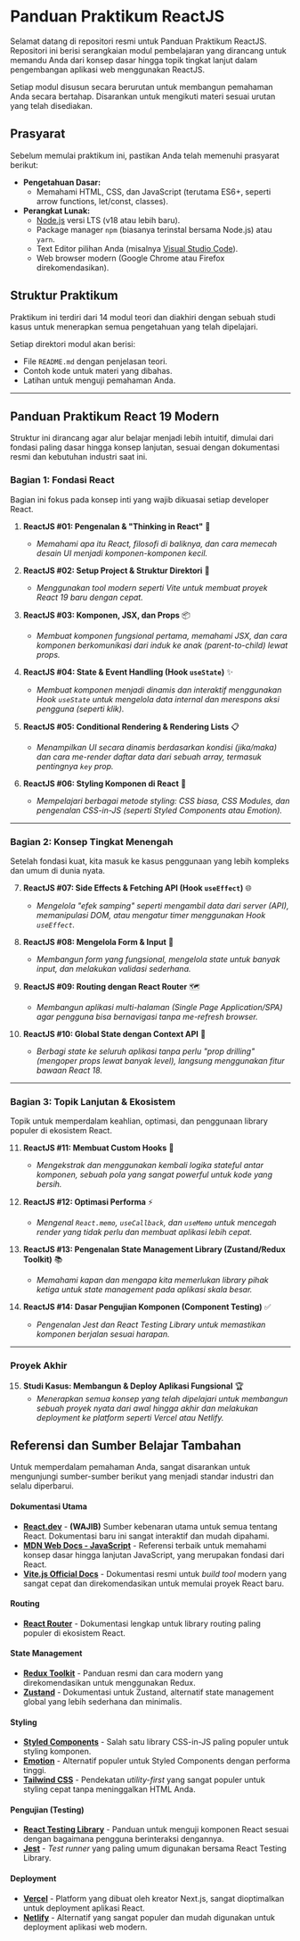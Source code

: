 # Panduan Praktikum ReactJS

Selamat datang di repositori resmi untuk Panduan Praktikum ReactJS. Repositori ini berisi serangkaian modul pembelajaran yang dirancang untuk memandu Anda dari konsep dasar hingga topik tingkat lanjut dalam pengembangan aplikasi web menggunakan ReactJS.

Setiap modul disusun secara berurutan untuk membangun pemahaman Anda secara bertahap. Disarankan untuk mengikuti materi sesuai urutan yang telah disediakan.

## Prasyarat

Sebelum memulai praktikum ini, pastikan Anda telah memenuhi prasyarat berikut:

* **Pengetahuan Dasar:**
    * Memahami HTML, CSS, dan JavaScript (terutama ES6+, seperti arrow functions, let/const, classes).
* **Perangkat Lunak:**
    * [Node.js](https://nodejs.org/) versi LTS (v18 atau lebih baru).
    * Package manager `npm` (biasanya terinstal bersama Node.js) atau `yarn`.
    * Text Editor pilihan Anda (misalnya [Visual Studio Code](https://code.visualstudio.com/)).
    * Web browser modern (Google Chrome atau Firefox direkomendasikan).

## Struktur Praktikum

Praktikum ini terdiri dari 14 modul teori dan diakhiri dengan sebuah studi kasus untuk menerapkan semua pengetahuan yang telah dipelajari.

Setiap direktori modul akan berisi:

* File `README.md` dengan penjelasan teori.
* Contoh kode untuk materi yang dibahas.
* Latihan untuk menguji pemahaman Anda.

---

## **Panduan Praktikum React 19 Modern**

Struktur ini dirancang agar alur belajar menjadi lebih intuitif, dimulai dari fondasi paling dasar hingga konsep lanjutan, sesuai dengan dokumentasi resmi dan kebutuhan industri saat ini.

### **Bagian 1: Fondasi React**

Bagian ini fokus pada konsep inti yang wajib dikuasai setiap developer React.

1.  **ReactJS #01: Pengenalan & "Thinking in React"** 🧠
    * *Memahami apa itu React, filosofi di baliknya, dan cara memecah desain UI menjadi komponen-komponen kecil.*

2.  **ReactJS #02: Setup Project & Struktur Direktori** 🚀
    * *Menggunakan tool modern seperti Vite untuk membuat proyek React 19 baru dengan cepat.*

3.  **ReactJS #03: Komponen, JSX, dan Props** 📦
    * *Membuat komponen fungsional pertama, memahami JSX, dan cara komponen berkomunikasi dari induk ke anak (parent-to-child) lewat props.*

4.  **ReactJS #04: State & Event Handling (Hook `useState`)** ✨
    * *Membuat komponen menjadi dinamis dan interaktif menggunakan Hook `useState` untuk mengelola data internal dan merespons aksi pengguna (seperti klik).*

5.  **ReactJS #05: Conditional Rendering & Rendering Lists** 📋
    * *Menampilkan UI secara dinamis berdasarkan kondisi (jika/maka) dan cara me-render daftar data dari sebuah array, termasuk pentingnya `key` prop.*

6.  **ReactJS #06: Styling Komponen di React** 🎨
    * *Mempelajari berbagai metode styling: CSS biasa, CSS Modules, dan pengenalan CSS-in-JS (seperti Styled Components atau Emotion).*

---

### **Bagian 2: Konsep Tingkat Menengah**

Setelah fondasi kuat, kita masuk ke kasus penggunaan yang lebih kompleks dan umum di dunia nyata.

7.  **ReactJS #07: Side Effects & Fetching API (Hook `useEffect`)** 🌐
    * *Mengelola "efek samping" seperti mengambil data dari server (API), memanipulasi DOM, atau mengatur timer menggunakan Hook `useEffect`.*

8.  **ReactJS #08: Mengelola Form & Input** 📝
    * *Membangun form yang fungsional, mengelola state untuk banyak input, dan melakukan validasi sederhana.*

9.  **ReactJS #09: Routing dengan React Router** 🗺️
    * *Membangun aplikasi multi-halaman (Single Page Application/SPA) agar pengguna bisa bernavigasi tanpa me-refresh browser.*

10. **ReactJS #10: Global State dengan Context API** 🔄
    * *Berbagi state ke seluruh aplikasi tanpa perlu "prop drilling" (mengoper props lewat banyak level), langsung menggunakan fitur bawaan React 18.*

---

### **Bagian 3: Topik Lanjutan & Ekosistem**

Topik untuk memperdalam keahlian, optimasi, dan penggunaan library populer di ekosistem React.

11. **ReactJS #11: Membuat Custom Hooks** 🔧
    * *Mengekstrak dan menggunakan kembali logika stateful antar komponen, sebuah pola yang sangat powerful untuk kode yang bersih.*

12. **ReactJS #12: Optimasi Performa** ⚡
    * *Mengenal `React.memo`, `useCallback`, dan `useMemo` untuk mencegah render yang tidak perlu dan membuat aplikasi lebih cepat.*

13. **ReactJS #13: Pengenalan State Management Library (Zustand/Redux Toolkit)** 📚
    * *Memahami kapan dan mengapa kita memerlukan library pihak ketiga untuk state management pada aplikasi skala besar.*

14. **ReactJS #14: Dasar Pengujian Komponen (Component Testing)** ✅
    * *Pengenalan Jest dan React Testing Library untuk memastikan komponen berjalan sesuai harapan.*

---

### **Proyek Akhir**

15. **Studi Kasus: Membangun & Deploy Aplikasi Fungsional** 🏆
    * *Menerapkan semua konsep yang telah dipelajari untuk membangun sebuah proyek nyata dari awal hingga akhir dan melakukan deployment ke platform seperti Vercel atau Netlify.*


## **Referensi dan Sumber Belajar Tambahan**

Untuk memperdalam pemahaman Anda, sangat disarankan untuk mengunjungi sumber-sumber berikut yang menjadi standar industri dan selalu diperbarui.

#### **Dokumentasi Utama**

* **[React.dev](https://id.react.dev/learn)** - **(WAJIB)** Sumber kebenaran utama untuk semua tentang React. Dokumentasi baru ini sangat interaktif dan mudah dipahami.
* **[MDN Web Docs - JavaScript](https://developer.mozilla.org/en-US/docs/Web/JavaScript)** - Referensi terbaik untuk memahami konsep dasar hingga lanjutan JavaScript, yang merupakan fondasi dari React.
* **[Vite.js Official Docs](https://vitejs.dev/)** - Dokumentasi resmi untuk *build tool* modern yang sangat cepat dan direkomendasikan untuk memulai proyek React baru.

#### **Routing**

* **[React Router](https://reactrouter.com/)** - Dokumentasi lengkap untuk library routing paling populer di ekosistem React.

#### **State Management**

* **[Redux Toolkit](https://redux-toolkit.js.org/)** - Panduan resmi dan cara modern yang direkomendasikan untuk menggunakan Redux.
* **[Zustand](https://github.com/pmndrs/zustand)** - Dokumentasi untuk Zustand, alternatif state management global yang lebih sederhana dan minimalis.

#### **Styling**

* **[Styled Components](https://styled-components.com/)** - Salah satu library CSS-in-JS paling populer untuk styling komponen.
* **[Emotion](https://emotion.sh/docs/introduction)** - Alternatif populer untuk Styled Components dengan performa tinggi.
* **[Tailwind CSS](https://tailwindcss.com/)** - Pendekatan *utility-first* yang sangat populer untuk styling cepat tanpa meninggalkan HTML Anda.

#### **Pengujian (Testing)**

* **[React Testing Library](https://testing-library.com/docs/react-testing-library/intro/)** - Panduan untuk menguji komponen React sesuai dengan bagaimana pengguna berinteraksi dengannya.
* **[Jest](https://jestjs.io/)** - *Test runner* yang paling umum digunakan bersama React Testing Library.

#### **Deployment**

* **[Vercel](https://vercel.com/docs)** - Platform yang dibuat oleh kreator Next.js, sangat dioptimalkan untuk deployment aplikasi React.
* **[Netlify](https://docs.netlify.com/)** - Alternatif yang sangat populer dan mudah digunakan untuk deployment aplikasi web modern.